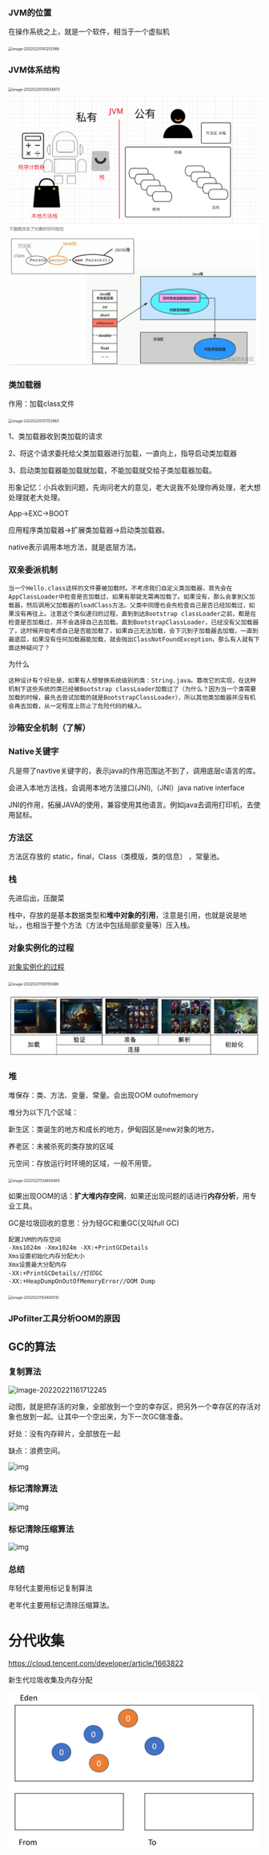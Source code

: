 

### JVM的位置

在操作系统之上，就是一个软件，相当于一个虚拟机

<img src="/Users/zhangshuheng/Desktop/Notebooks/JAVA/java面试/03JVM.assets/image-20220220141252566.png" alt="image-20220220141252566" style="zoom:50%;" />

### JVM体系结构

<img src="/Users/zhangshuheng/Desktop/Notebooks/JAVA/java面试/03JVM.assets/image-20220220130534973.png" alt="image-20220220130534973" style="zoom:50%;" />

<img src="03JVM.assets/image-20220430104239806.png" alt="image-20220430104239806" style="zoom:50%;" />

<img src="03JVM.assets/image-20220615100741940.png" alt="image-20220615100741940" style="zoom:50%;" />

### 类加载器

作用：加载class文件

<img src="/Users/zhangshuheng/Desktop/Notebooks/JAVA/java面试/03JVM.assets/image-20220220131702865.png" alt="image-20220220131702865" style="zoom:50%;" />

1、类加载器收到类加载的请求

2、将这个请求委托给父类加载器进行加载，一直向上，指导启动类加载器

3、启动类加载器能加载就加载，不能加载就交给子类加载器加载。

形象记忆：小兵收到问题，先询问老大的意见，老大说我不处理你再处理，老大想处理就老大处理。

App->EXC->BOOT 

应用程序类加载器->扩展类加载器->启动类加载器。

native表示调用本地方法，就是底层方法。

### 双亲委派机制

```
当一个Hello.class这样的文件要被加载时。不考虑我们自定义类加载器，首先会在AppClassLoader中检查是否加载过，如果有那就无需再加载了。如果没有，那么会拿到父加载器，然后调用父加载器的loadClass方法。父类中同理也会先检查自己是否已经加载过，如果没有再往上。注意这个类似递归的过程，直到到达Bootstrap classLoader之前，都是在检查是否加载过，并不会选择自己去加载。直到BootstrapClassLoader，已经没有父加载器了，这时候开始考虑自己是否能加载了，如果自己无法加载，会下沉到子加载器去加载，一直到最底层，如果没有任何加载器能加载，就会抛出ClassNotFoundException。那么有人就有下面这种疑问了？
```

为什么

```
这种设计有个好处是，如果有人想替换系统级别的类：String.java。篡改它的实现，在这种机制下这些系统的类已经被Bootstrap classLoader加载过了（为什么？因为当一个类需要加载的时候，最先去尝试加载的就是BootstrapClassLoader），所以其他类加载器并没有机会再去加载，从一定程度上防止了危险代码的植入。
```

### 沙箱安全机制（了解）

### Native关键字

凡是带了navtive关键字的，表示java的作用范围达不到了，调用底层c语言的库。

会进入本地方法栈，会调用本地方法接口(JNI),（JNI）java native interface

JNI的作用，拓展JAVA的使用，兼容使用其他语言。例如java去调用打印机，去使用鼠标。

### 方法区

方法区存放的 static，final，Class（类模版，类的信息） ，常量池。

### 栈

先进后出，压酸菜

栈中，存放的是基本数据类型和**堆中对象的引用**，注意是引用，也就是说是地址。，也相当于整个方法（方法中包括局部变量等）压入栈。

### 对象实例化的过程

[对象实例化的过程](https://zhuanlan.zhihu.com/p/187016666)

<img src="/Users/zhangshuheng/Desktop/Notebooks/JAVA/java面试/03JVM.assets/image-20220221130155096.png" alt="image-20220221130155096" style="zoom:50%;" />

![image-20220615100036938](03JVM.assets/image-20220615100036938.png)

### 堆

堆保存：类、方法、变量、常量。会出现OOM  outofmemory

堆分为以下几个区域：

新生区：类诞生的地方和成长的地方，伊甸园区是new对象的地方。

养老区：未被杀死的类存放的区域

元空间：存放运行时环境的区域，一般不用管。

<img src="/Users/zhangshuheng/Desktop/Notebooks/JAVA/java面试/03JVM.assets/image-20220221134654469.png" alt="image-20220221134654469" style="zoom:50%;" />

如果出现OOM的话：**扩大堆内存空间**，如果还出现问题的话进行**内存分析**，用专业工具。

GC是垃圾回收的意思：分为轻GC和重GC(又叫full GC)



```
配置JVM的内存空间
-Xms1024m -Xmx1024m -XX:+PrintGCDetails
Xms设置初始化内存分配大小
Xmx设置最大分配内存
-XX:+PrintGCDetails//打印GC
-XX:+HeapDumpOnOutOfMemoryError//OOM Dump
```

<img src="/Users/zhangshuheng/Desktop/Notebooks/JAVA/java面试/03JVM.assets/image-20220221154400010.png" alt="image-20220221154400010" style="zoom:50%;" />

### JPofilter工具分析OOM的原因

## GC的算法

### 复制算法

![image-20220221161712245](/Users/zhangshuheng/Desktop/Notebooks/JAVA/java面试/03JVM.assets/image-20220221161712245.png)





动图，就是把存活的对象，全部放到一个空的幸存区，把另外一个幸存区的存活对象也放到一起。让其中一个空出来，为下一次GC做准备。

好处：没有内存碎片，全部放在一起

缺点：浪费空间。

![img](https://img2020.cnblogs.com/blog/2339917/202109/2339917-20210928133814345-705702370.gif)

### 标记清除算法

![img](https://img2020.cnblogs.com/blog/2339917/202109/2339917-20210928133755704-1878053182.gif)

### 标记清除压缩算法

![img](https://img2020.cnblogs.com/blog/2339917/202109/2339917-20210928133823716-1397860580.gif)

### 总结

年轻代主要用标记复制算法

老年代主要用标记清除压缩算法。

# 分代收集



https://cloud.tencent.com/developer/article/1663822

新生代垃圾收集及内存分配

![img](03JVM.assets/g22glltqd7.gif)